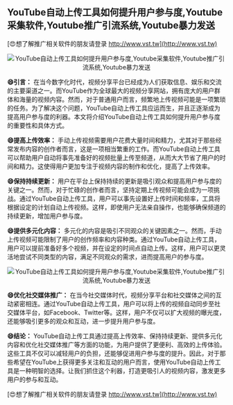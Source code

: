 ## **YouTube自动上传工具如何提升用户参与度,Youtube采集软件,Youtube推广引流系统,Youtube暴力发送**

[😍想了解推广相关软件的朋友请登录 http://www.vst.tw](http://www.vst.tw)

 <center><img src="https://vst.tw/MP4/tuiguang/png/7.png" alt="YouTube自动上传工具如何提升用户参与度,Youtube采集软件,Youtube推广引流系统,Youtube暴力发送"></center>

**😄引言：**
在当今数字化时代，视频分享平台已经成为人们获取信息、娱乐和交流的主要渠道之一。而YouTube作为全球最大的视频分享网站，拥有庞大的用户群体和海量的视频内容。然而，对于普通用户而言，频繁地上传视频可能是一项繁琐的任务。为了解决这个问题，YouTube自动上传工具应运而生，并且正逐渐成为提高用户参与度的利器。本文将介绍YouTube自动上传工具如何提升用户参与度的重要性和具体方式。

**😄提高上传效率：**
手动上传视频需要用户花费大量时间和精力，尤其对于那些经常发布内容的创作者而言，这是一项相当繁重的工作。而YouTube自动上传工具可以帮助用户自动将事先准备好的视频批量上传至频道，从而大大节省了用户的时间和精力。这使得用户更加专注于视频内容的制作和优化，提高了上传效率。

**😄保持持续更新：**
用户在平台上保持持续的更新是吸引观众和提高用户参与度的关键之一。然而，对于忙碌的创作者而言，坚持定期上传视频可能会成为一项挑战。通过YouTube自动上传工具，用户可以事先设置好上传时间和频率，工具将根据设定的计划自动上传视频。这样，即使用户无法亲自操作，也能够确保频道的持续更新，增加用户参与度。

**😄提供多元化内容：**
多元化的内容是吸引不同观众的关键因素之一。然而，手动上传视频可能限制了用户的创作频率和内容种类。通过YouTube自动上传工具，用户可以提前准备好多个视频，并在设定的时间点自动上传。这样，用户可以更灵活地尝试不同类型的内容，满足不同观众的需求，进而提高用户的参与度。

 <center><img src="https://vst.tw/MP4/tuiguang/png/2.png" alt="YouTube自动上传工具如何提升用户参与度,Youtube采集软件,Youtube推广引流系统,Youtube暴力发送"></center>

**😄优化社交媒体推广：**
在当今社交媒体时代，视频分享平台和社交媒体之间的互动紧密相连。通过YouTube自动上传工具，用户可以将上传的视频自动同步至社交媒体平台，如Facebook、Twitter等。这样，用户不仅可以扩大视频的曝光度，还能够吸引更多的观众和互动，进一步提升用户参与度。

**😄结论：**
YouTube自动上传工具通过提高上传效率、保持持续更新、提供多元化内容和优化社交媒体推广等方面的功能，为用户提供了更便利、高效的上传体验。这些工具不仅可以减轻用户的负担，还能够促进用户参与度的提升。因此，对于那些希望在YouTube上获得更多关注和互动的用户而言，使用YouTube自动上传工具是一种明智的选择。让我们抓住这个利器，打造更吸引人的视频内容，激发更多用户的参与和互动。

[😍想了解推广相关软件的朋友请登录 http://www.vst.tw](http://www.vst.tw)



